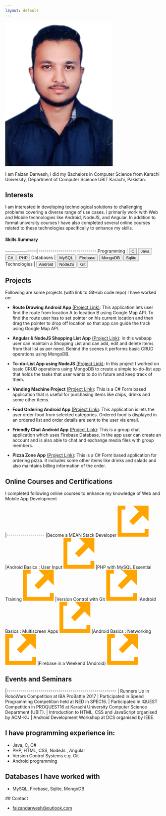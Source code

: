 ```yaml
---
layout: default
---
```


<img class="profile-picture" src="faizan.jpg">

I am Faizan Darwesh, I did my Bachelors in Computer Science from Karachi University, Department of Computer Science UBIT Karachi, Pakistan.

## Interests

I am interested in developing technological solutions to challenging problems covering a diverse range of use cases. I primarily work with Web and Mobile technologies like Android, NodeJS, and Angular. In addition to formal university courses I have also completed several online courses related to these technologies specifically to enhance my skills.

<!--  ----------------|-----------------------------
Research Areas  | <button class="skill-badge-green">Computer Vision</button> <button class="skill-badge-green">Artificial Intelligence</button> <button class="skill-badge-green">Machine Learning</button> <button class="skill-badge-green">Deep Learning</button>
-->
#### Skills Summary

----------------|-----------------------------
Programming     |  <button class="skill-badge-blue">C</button> <button class="skill-badge-blue">Java</button> <button class="skill-badge-blue">C#</button> <button class="skill-badge-blue">PHP</button>
Databases             | <button class="skill-badge-blue">MySQL</button> <button class="skill-badge-blue">Firebase</button> <button class="skill-badge-blue">MongoDB</button> <button class="skill-badge-blue">Sqlite</button>
Technologies    | <button class="skill-badge-green">Android</button> <button class="skill-badge-green">NodeJS</button> <button class="skill-badge-green">Git</button>

## Projects
<!--### TU Kaiserslautern / German Research Center for AI, Kaiserslautern, Germany
<img style="width: 170px; height: 50px;" src="./images/tu_kaiserslautern.png">
<img style="width: 170px; height: 50px;" src="./images/dfki.jpg">

<span class="jobposition">Research Intern (June 2016 - August 2016)</span>

---
In German, Deutsches Forschungszentrum für Künstliche Intelligenz

Internship supervisors:
- Dr. Prof. h.c. Andreas Dengel ([TU KL](http://agd.informatik.uni-kl.de/team/lehre/prof-dr-prof-hc-andreas-dengel/) / [DFKI](https://www.dfki.de/web/kontakt/mitarbeiter?uid=ande00) / [Google Scholar](https://scholar.google.com/citations?user=p3YP0DMAAAAJ&hl=en))
- Dr-Ing. Syed Saqib Bukhari ([TU KL](http://agd.informatik.uni-kl.de/team/lehre/dr-saquib-bukhari/) / [DFKI](http://dfki.de/~bukhari/) / [Google Scholar](https://scholar.google.com/citations?user=q3ecbfMAAAAJ&hl=en))

This internship was part of Smart Agriculture project collaboration between NED University (Pakistan) and DFKI (Germany). During this internship I learned how AI and ML is being used at DFKI to solve many different problems in fields like agriculture, farming, smart books/learning, document understanding and segmentation.

<img style="width: 340px; height: 255px;" src="./images/me_kl.jpg">

As part of my project study, I gave following 2 presentations:

[Commercial and Research Landscape for Smart Irrigation Systems](https://www.slideshare.net/MuhammadYaseenAftab1/commercial-research-landscape-for-smart-irrigation-systems) - Presented as part of an initial project study at DFKI.

[Smart Irrigation Systems - Hardware Architecture](https://www.slideshare.net/MuhammadYaseenAftab1/smart-irrigation-system-hardware-architecture-for-warm-project) - A presentation I gave at 10th Workshop on Field and Assistive Robotics [(WFAR 10)](https://agrosy.informatik.uni-kl.de/en/conferences/wfar/wfar10/) at Schloss Dagstuhl in Wadern, Germany.

### Research Center for AI, NED University

<img style="width: 90px; height: 60px;" src="./images/rcai.jpg">
<img style="width: 90px; height: 60px;" src="./images/ned.png">

<span class="jobposition">Research Student (June 2015 - December 2016)</span>

---

Supervisor: Dr. Muhammad Khurram ([NED UET](http://www.neduet.edu.pk/cise/mkhurram.html) / [RCAI](http://rcai.pk/ResearchCenterAI/ourteam/director.html))

I was among the first members of newly formed RCAI established at NED University. At RCAI I worked mainly on projects leveraging the Internet of Things (IoT) technology.
-->
Following are some projects (with link to GitHub code repo) I have worked on:

* **Route Drawing Android App** [(Project Link)](https://github.com/faizandarwesh/CG-Project): This application lets user find the route from location A to location B using Google Map API. To find the route user has to set pointer on his current location and then drag the pointer to drop off location so that app can guide the track using Google Map API.

* **Angular & NodeJS Shopping List App** [(Project Link)](https://github.com/faizandarwesh/NodeJs-Shopping-List-App): In this webapp user can maintain a Shopping List and can add, edit and delete items from that list as per need. Behind the scenes it performs basic CRUD operations using MongoDB.

<!--
<img style="width: 340px; height: 255px;" src="./images/warehouse_device.png">

[Blog Post](https://yaseenx.wordpress.com/2016/06/11/presenting-my-paper-at-1st-ieec-conference/) about project

Project presentation: [A Smart Safety Gadget for Avoiding Accidents in Warehouse Environment](https://www.slideshare.net/MuhammadYaseenAftab1/a-smart-safety-gadget-for-avoiding-accidents-in-warehouse-environment)
-->


* **To-do-List App using NodeJS** [(Project Link)](https://github.com/faizandarwesh/To-do-List-App-using-Node-js): In this project I worked on basic CRUD operations using MongoDB to create a simple to-do-list app that holds the tasks that user wants to do in future and keep track of them.


* **Vending Machine Project** [(Project Link)](https://github.com/faizandarwesh/Vending-Machine-C-): This is a C# Form based application that is useful for purchasing items like chips, drinks and some other items.


* **Food Ordering Android App** [(Project Link)](https://github.com/faizandarwesh/Food-Ordering-App): This application is lets the user order food from selected categories. Ordered food is displayed in an ordered list and order details are sent to the user via email.


* **Friendly Chat Android App** [(Project Link)](https://github.com/faizandarwesh/Friendly-Chat-App): This is a group chat application which uses Firebase Database. In the app user can create an account and is also able to chat and exchange media files with group members.

* **Pizza Zone App** [(Project Link)](https://github.com/faizandarwesh/Pizza-Project): This is a C# Form based application for  ordering pizza. It includes some other items like drinks and salads and also maintains billing information of the order.  

<!--<img style="width: 340px; height: 255px;" src="./images/oxi_pres.jpg">-->

<!-- ## Work Experience

### PureVPN (via Disrupt Ventures)

<img style="width: 170px; height: 50px;" src="./images/gaditek.jpg">
<img style="width: 170px; height: 50px;" src="./images/pure_vpn.png">

<span class="jobposition">Machine Learning Engineer (December 2016 - Present)</span>

---
Achievements:

* Deployment of company's first Apache Spark cluster
* Deployment of company's first Apache Hadoop cluster
* Architecting company's first Machine Learning pipeline

Problems I have worked with:

* Customer churn
Identifying the reasons of churn
Support marketing teams in designing targeted campaigns based on data driven insights
Predict customers that are more likely to churn
A consistent and company-wide accepted measure of churn.

* Infrastructure health, and capacity planning
In this project I worked on development and deployment of data ingestion and storage pipeline. Collection and robust, scalable storage of machine generated metrics of a global network. The data was then used for monitoring the health of global IT infrastructure. Aid in scheduled load and capacity planning. This also reduced the manual effort of gathering data and compiling hefty reports, and increased accuracy and visibility.

<!-- ### Electronics Design Center, NED University

<span class="jobposition">Research Student (January 2015 - April 2015)</span>

---

Smart Doorbell

In Electronics Design Center I was responsible for:  

* Hardware-Software interfacing, testing, and debugging.
* Software development for Embedded Systems  
-->
<!-- ### Hyphen Consultancy

<span class="jobposition">Freelance Remote Web Developer (August 2012 - October 2014)</span>

---

As a freelancer with Hyphen Consultancy I worked on:  
Database driven Web Applications (Primarily PHP and MySQL, occasionally ASP.Net and MS SQL Server)
Rich Internet Applications using Google Web Toolkit (Java)
-->
## Online Courses and Certifications

I completed following online courses to enhance my knowledge of Web and Mobile App Development

|-------------------
|Become a MEAN Stack Developer <a class="ext-link-a" href="https://www.udemy.com/become-a-mean-stack-developer-mongodb-expressangularnode/learn/v4/overview"><img class="ext-link-img" src="./images/ext-link.png" /></a>
|Android Basics : User Input <a class="ext-link-a" href="https://classroom.udacity.com/courses/ud837"><img class="ext-link-img" src="./images/ext-link.png" /></a>
|PHP with MySQL Essential Training <a class="ext-link-a" href="https://www.lynda.com/PHP-tutorials/PHP-MySQL-Essential-Training-1-Basics/587674-2.html?srchtrk=index%3a1%0alinktypeid%3a2%0aq%3aphp+mysql%0apage%3a1%0as%3arelevance%0asa%3atrue%0aproducttypeid%3a2"><img class="ext-link-img" src="./images/ext-link.png" /></a>
|Version Control with Git <a class="ext-link-a" href="https://classroom.udacity.com/courses/ud123"><img class="ext-link-img" src="./images/ext-link.png" /></a>
|Android Basics : Multiscreen Apps <a class="ext-link-a" href="https://classroom.udacity.com/courses/ud839"><img class="ext-link-img" src="./images/ext-link.png" /></a>
|Android Basics : Networking <a class="ext-link-a" href="https://classroom.udacity.com/courses/ud843"><img class="ext-link-img" src="./images/ext-link.png" /></a>
|Firebase in a Weekend (Android) <a class="ext-link-a" href="https://classroom.udacity.com/courses/ud0352"><img class="ext-link-img" src="./images/ext-link.png" /></a>

## Events and Seminars

|-------------------------------------------------------
| Runners Up in RoboWars Competition at IBA ProBattle 2017
| Participated in Speed Programming Competition held at NED in SPEC16.
| Participated in IQUEST Competition in PROQUEST16 at Karachi University Computer Science Department (UBIT).
| Introduction to HTML, CSS and JavaScript organised by ACM-KU
| Android Development Workshop at DCS organised by IEEE.

## I have programming experience in:

* Java, C, C#
* PHP, HTML, CSS, NodeJs , Angular
* Version Control Systems e.g. Git
* Android programming

## Databases I have worked with

* MySQL, Firebase, Sqlite, MongoDB

<!-- ## Other Interests

* History (Contemporary, Medieval, Antiquity)
* Philosophy
* Amateur Astronomy, [Astronomy Society](https://www.facebook.com/KarachiAstronomy/)
* Literature, Reading ([2016](https://yaseenx.wordpress.com/2017/01/21/what-i-read-in-2016/), [2017](https://yaseenx.wordpress.com/2018/02/11/what-i-read-in-2017/)), Writing ([Blog](http://yaseenx.wordpress.com))
-->
<a name="contact" />
## Contact

* faizandarwesh@outlook.com
<!--* [@nisaydhm](twitter.com/nisaydhm)
-->
